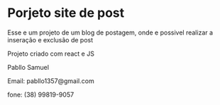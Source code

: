 <h1>Porjeto site de post</h1>

<p>Esse e um projeto de um blog de postagem, onde e possivel realizar a inseração e exclusão de post</p>
<p>Projeto criado com react e JS</p>

<P>Pabllo Samuel</P>
<p>Email: pabllo1357@gmail.com</p>
<p>fone: (38) 99819-9057</p>

